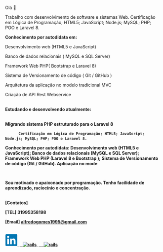 Olá 👋


Trabalho com desenvolvimento de software e sistemas Web. Certificação em Lógica de Programação; HTML5; JavaScript; Node.js; MySQL; PHP; POO e Laravel 8.

<b>Conhecimento por autodidata em:</b>

Desenvolvimento web (HTML5 e JavaScript)

Banco de dados relacionais ( MySQL e SQL Server)

Framework Web PHP( Bootstrap e Laravel 8) 

Sistema de Versionamento de código ( Git / GitHub )

Arquitetura da aplicação no modelo tradicional MVC

Criação de API Rest Webservice

<br><b>Estudando e desenvolvendo atualmente:<br/><br/>
          
 Migrando sistema PHP estruturado para o Laravel 8

          Certificação em Lógica de Programação; HTML5; JavaScript; Node.js; MySQL; PHP; POO e Laravel 8.
Conhecimento por autodidata:
Desenvolvimento web (HTML5 e JavaScript); Banco de dados relacionais (MySQL e SQL Server);
Framework Web PHP (Laravel 8 e Bootstrap ); Sistema de Versionamento de código (Git / GitHub).
Aplicação no mode

<br/>

<b>Sou motivado e apaixonado por programação. Tenho facilidade de aprendizado, raciocínio e concentração. <br/><br/>        
          
          
[Contatos] <br/>


[TEL] 31995358198

[Email] alfredogomes1995@gmail.com<br/>


<br/><a href="https://www.linkedin.com/in/alfredo1995/" target="_blank">
<img src="https://raw.githubusercontent.com/devicons/devicon/master/icons/linkedin/linkedin-original.svg" alt="rails" width="40" height="40" style="max-width: 100%;"></img>
</a>&nbsp;<a href="https://www.youtube.com/channel/UCXKSo8RSfVmrawXleZ-_arg" target="_blank">
&nbsp;&nbsp;<img src="https://image.flaticon.com/icons/png/512/1384/1384060.png" alt="rails" width="40" height="40" style="max-width: 100%;"></img>
</a>&nbsp;<a href="https://www.instagram.com/alfredogomesss/" target="_blank">&nbsp;
&nbsp;<a href="https://my.indeed.com/p/alfredog-52cnbyc" target="_blank">&nbsp;&nbsp;<img src="https://play-lh.googleusercontent.com/_sJ-ST-crO8lxIzTv44xv_hiZvA6X7X2-8jSjhha2RfYcGSgACRod38yA6dfmcJHy_M" alt="rails" width="40" height="40" style="max-width: 100%;"></img>
</a>
